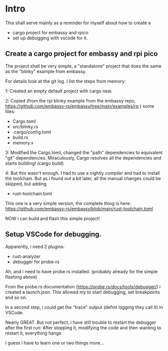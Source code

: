 # Intro

This shall serve mainly as a reminder for myself about how to create a 

- cargo project for embassy and rpico
- set up debugging with vscode for it. 

## Create a cargo project for embassy and rpi pico

The project shall be very simple, a "standalone" project that
does the same as the "blinky" example from embassy.

For details look at the git log. I list the steps from memory:

1: Created an empty default project with cargo new. 

2: Copied (from the rpi blinky example from the embassy repo, https://github.com/embassy-rs/embassy/tree/main/examples/rp ) some files:

- Cargo.toml
- src/blinky.rs
- .cargo/config.toml
- build.rs
- memory.x

3: Modified the Cargo.toml, changed the "path" dependencies to equivalent "git" dependencies. Miraculously, Cargo resolves all the dependencies and starts building! (cargo build)

4: But this wasn't enough. I had to use a nightly compiler and had to install the toolchain. But as i found out a bit later, all the manual changes could be skipped, but adding 

- rust-toolchain.toml

This one is a very simple version, the complete thing is here: https://github.com/embassy-rs/embassy/blob/main/rust-toolchain.toml 

NOW i can build and flash this simple project!

## Setup VSCode for debugging.

Apparently, i need 2 plugins:

- rust-analyzer
- debugger for probe-rs

Ah, and i need to have probe.rs installed. (probably already for the simple flashing above)

From the probe.rs documentation (https://probe.rs/docs/tools/debugger/) i created a launch.json. This allowed my to start debugging, set breakpoints and so on. 

In a second step, i could get the "trace" output (defmt logging they call it) in VSCode. 

Nearly GREAT. But not perfect, i have still trouble to restart the debugger after the first run: After stopping it, modifying the code and then wanting to restart it, everything hangs.

I guess i have to learn one or two things more... 
